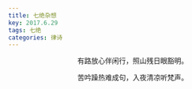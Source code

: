 ```yaml
---
title: 七绝杂想
key: 2017.6.29
tags: 七绝
categories: 律诗
---
```


<p align="center">有路放心伴闲行，照山残日眼豁明。
</p>
<p align="center">苦吟躁热难成句，入夜清凉听梵声。
</p>
